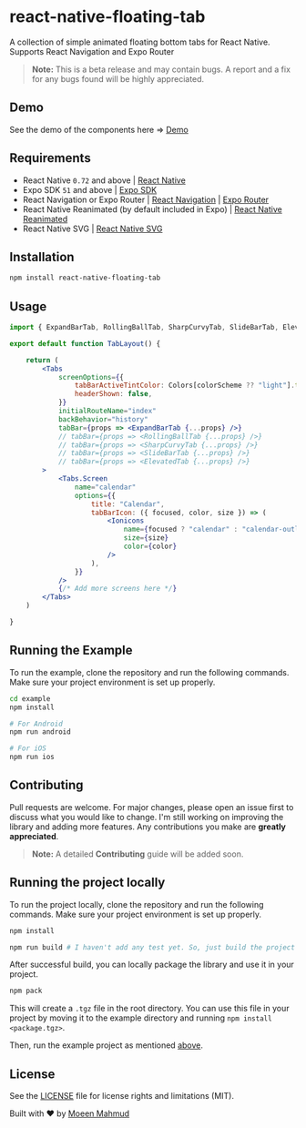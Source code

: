 # react-native-floating-tab

A collection of simple animated floating bottom tabs for React Native. Supports React Navigation and Expo Router

> **Note:** This is a beta release and may contain bugs. A report and a fix for any bugs found will be highly appreciated.

## Demo

See the demo of the components here => [Demo](https://imgur.com/a/3S9maUi)

## Requirements

- React Native `0.72` and above | [React Native](https://reactnative.dev/)
- Expo SDK `51` and above | [Expo SDK](https://docs.expo.dev/)
- React Navigation or Expo Router | [React Navigation](https://reactnavigation.org/) | [Expo Router](https://docs.expo.dev/router/introduction/)
- React Native Reanimated (by default included in Expo) | [React Native Reanimated](https://docs.swmansion.com/react-native-reanimated/)
- React Native SVG | [React Native SVG](https://github.com/software-mansion/react-native-svg)

## Installation

```bash
npm install react-native-floating-tab

```

## Usage

```jsx
import { ExpandBarTab, RollingBallTab, SharpCurvyTab, SlideBarTab, ElevatedTab } from "react-native-floating-tab";

export default function TabLayout() {

    return (
        <Tabs
            screenOptions={{
                tabBarActiveTintColor: Colors[colorScheme ?? "light"].tint,
                headerShown: false,
            }}
            initialRouteName="index"
            backBehavior="history"
            tabBar={props => <ExpandBarTab {...props} />}
            // tabBar={props => <RollingBallTab {...props} />}
            // tabBar={props => <SharpCurvyTab {...props} />}
            // tabBar={props => <SlideBarTab {...props} />}
            // tabBar={props => <ElevatedTab {...props} />}
        >
            <Tabs.Screen
                name="calendar"
                options={{
                    title: "Calendar",
                    tabBarIcon: ({ focused, color, size }) => (
                        <Ionicons
                            name={focused ? "calendar" : "calendar-outline"}
                            size={size}
                            color={color}
                        />
                    ),
                }}
            />
            {/* Add more screens here */}
        </Tabs>
    )

}
```

## Running the Example

To run the example, clone the repository and run the following commands. Make sure your project environment is set up properly.

```bash
cd example
npm install

# For Android
npm run android

# For iOS
npm run ios
```

## Contributing

Pull requests are welcome. For major changes, please open an issue first to discuss what you would like to change. I'm still working on improving the library and adding more features. Any contributions you make are **greatly appreciated**.

> **Note:** A detailed **Contributing** guide will be added soon.

## Running the project locally

To run the project locally, clone the repository and run the following commands. Make sure your project environment is set up properly.

```bash
npm install

npm run build # I haven't add any test yet. So, just build the project
```

After successful build, you can locally package the library and use it in your project.

```bash
npm pack

```

This will create a `.tgz` file in the root directory. You can use this file in your project by moving it to the example directory and running `npm install <package.tgz>`.

Then, run the example project as mentioned [above](#running-the-example).

## License

See the [LICENSE](./LICENSE) file for license rights and limitations (MIT).

Built with ❤️ by [Moeen Mahmud](https://github.com/moeen-mahmud)
